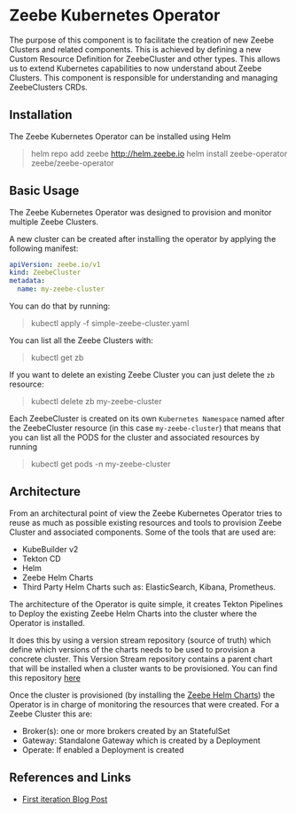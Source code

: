# Zeebe Kubernetes Operator
The purpose of this component is to facilitate the creation of new Zeebe Clusters and related components. 
This is achieved by defining a new Custom Resource Definition for ZeebeCluster and other types. This allows us to extend Kubernetes capabilities to now understand about Zeebe Clusters. 
This component is responsible for understanding and managing ZeebeClusters CRDs. 

## Installation
The Zeebe Kubernetes Operator can be installed using Helm

> helm repo add zeebe http://helm.zeebe.io
> helm install zeebe-operator zeebe/zeebe-operator

## Basic Usage

The Zeebe Kubernetes Operator was designed to provision and monitor multiple Zeebe Clusters.

A new cluster can be created after installing the operator by applying the following manifest:
``` simple-zeebe-cluster.yaml
apiVersion: zeebe.io/v1
kind: ZeebeCluster
metadata:
  name: my-zeebe-cluster
```

You can do that by running: 
> kubectl apply -f simple-zeebe-cluster.yaml

You can list all the Zeebe Clusters with:
> kubectl get zb

If you want to delete an existing Zeebe Cluster you can just delete the `zb` resource:

> kubectl delete zb my-zeebe-cluster

Each ZeebeCluster is created on its own `Kubernetes Namespace` named after the ZeebeCluster resource (in this case `my-zeebe-cluster`) that means that you can list all the PODS for the cluster and associated resources by running
> kubectl get pods -n my-zeebe-cluster

## Architecture

From an architectural point of view the Zeebe Kubernetes Operator tries to reuse as much as possible existing resources and tools to provision Zeebe Cluster and associated components. 
Some of the tools that are used are:
- KubeBuilder v2 
- Tekton CD
- Helm 
- Zeebe Helm Charts
- Third Party Helm Charts such as: ElasticSearch, Kibana, Prometheus. 

The architecture of the Operator is quite simple, it creates Tekton Pipelines to Deploy the existing Zeebe Helm Charts into the cluster where the Operator is installed.
 
It does this by using a version stream repository (source of truth) which define which versions of the charts needs to be used to provision a concrete cluster. 
This Version Stream repository contains a parent chart that will be installed when a cluster wants to be provisioned. You can find this repository [here](https://github.com/zeebe-io/zeebe-version-stream-helm)

Once the cluster is provisioned (by installing the [Zeebe Helm Charts](http://helm.zeebe.io)) the Operator is in charge of monitoring the resources that were created. For a Zeebe Cluster this are: 
- Broker(s): one or more brokers created by an StatefulSet
- Gateway: Standalone Gateway which is created by a Deployment
- Operate: If enabled a Deployment is created



## References and Links
- [First iteration Blog Post](https://salaboy.com/2019/12/20/zeebe-kubernetes-operator/)
  





